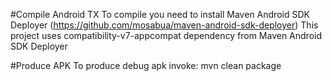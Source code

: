 #Compile Android TX
To compile you need to install Maven Android SDK Deployer (https://github.com/mosabua/maven-android-sdk-deployer)
This project uses compatibility-v7-appcompat dependency from Maven Android SDK Deployer

#Produce APK
To produce debug apk invoke: 
mvn clean package